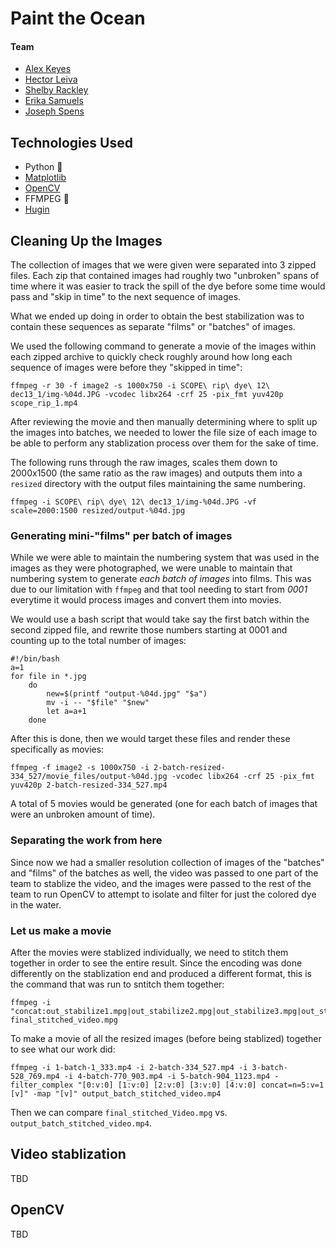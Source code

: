 # Paint the Ocean
#### Team
- [Alex Keyes](https://github.com/Alex-Keyes)
- [Hector Leiva](https://github.com/hectorleiva)
- [Shelby Rackley](https://github.com/srackley)
- [Erika Samuels](https://github.com/e-r-i-k-a)
- [Joseph Spens](https://github.com/josephspens)

## Technologies Used
- Python 🐍
- [Matplotlib](https://matplotlib.org/)
- [OpenCV](https://opencv.org/)
- FFMPEG 🎥
- [Hugin](http://hugin.sourceforge.net/)

## Cleaning Up the Images
The collection of images that we were given were separated into 3 zipped files. Each zip that contained images had roughly two "unbroken" spans of time where it was easier to track the spill of the dye before some time would pass and "skip in time" to the next sequence of images.

What we ended up doing in order to obtain the best stabilization was to contain these sequences as separate "films" or "batches" of images.

We used the following command to generate a movie of the images within each zipped archive to quickly check roughly around how long each sequence of images were before they "skipped in time":
```
ffmpeg -r 30 -f image2 -s 1000x750 -i SCOPE\ rip\ dye\ 12\ dec13_1/img-%04d.JPG -vcodec libx264 -crf 25 -pix_fmt yuv420p scope_rip_1.mp4
```

After reviewing the movie and then manually determining where to split up the images into batches, we needed to lower the file size of each image to be able to perform any stablization process over them for the sake of time.

The following runs through the raw images, scales them down to 2000x1500 (the same ratio as the raw images) and outputs them into a `resized` directory with the output files maintaining the same numbering.
```
ffmpeg -i SCOPE\ rip\ dye\ 12\ dec13_1/img-%04d.JPG -vf scale=2000:1500 resized/output-%04d.jpg
```

### Generating mini-"films" per batch of images
While we were able to maintain the numbering system that was used in the images as they were photographed, we were unable to maintain that numbering system to generate _each batch of images_ into films. This was due to our limitation with `ffmpeg` and that tool needing to start from *0001* everytime it would process images and convert them into movies.

We would use a bash script that would take say the first batch within the second zipped file, and rewrite those numbers starting at 0001 and counting up to the total number of images:
```
#!/bin/bash
a=1
for file in *.jpg
    do
        new=$(printf "output-%04d.jpg" "$a")
        mv -i -- "$file" "$new"
        let a=a+1
    done
```

After this is done, then we would target these files and render these specifically as movies:
```
ffmpeg -f image2 -s 1000x750 -i 2-batch-resized-334_527/movie_files/output-%04d.jpg -vcodec libx264 -crf 25 -pix_fmt yuv420p 2-batch-resized-334_527.mp4
```

A total of 5 movies would be generated (one for each batch of images that were an unbroken amount of time).

### Separating the work from here
Since now we had a smaller resolution collection of images of the "batches" and "films" of the batches as well, the video was passed to one part of the team to stablize the video, and the images were passed to the rest of the team to run OpenCV to attempt to isolate and filter for just the colored dye in the water.

### Let us make a movie
After the movies were stablized individually, we need to stitch them together in order to see the entire result. Since the encoding was done differently on the stablization end and produced a different format, this is the command that was run to sntitch them together:
```
ffmpeg -i "concat:out_stabilize1.mpg|out_stabilize2.mpg|out_stabilize3.mpg|out_stabilize4.mpg|out_stabilize5.mpg" final_stitched_video.mpg
```

To make a movie of all the resized images (before being stablized) together to see what our work did:
```
ffmpeg -i 1-batch-1_333.mp4 -i 2-batch-334_527.mp4 -i 3-batch-528_769.mp4 -i 4-batch-770_903.mp4 -i 5-batch-904_1123.mp4 -filter_complex "[0:v:0] [1:v:0] [2:v:0] [3:v:0] [4:v:0] concat=n=5:v=1 [v]" -map "[v]" output_batch_stitched_video.mp4
```

Then we can compare `final_stitched_Video.mpg` vs. `output_batch_stitched_video.mp4`.


## Video stablization
TBD

## OpenCV
TBD

